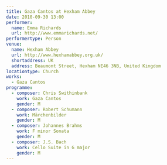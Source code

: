 ```yaml
---
title: Gaza Cantos at Hexham Abbey
date: 2010-09-30 13:00
performer:
  name: Emma Richards
  url: http://www.emmarichards.net/
performertype: Person
venue:
  name: Hexham Abbey
  url: http://www.hexhamabbey.org.uk/
  shortaddress: UK
  address: Beaumont Street, Hexham NE46 3NB, United Kingdom
locationtype: Church
works:
  - Gaza Cantos
programme:
  - composer: Chris Swithinbank
    work: Gaza Cantos
    gender: M
  - composer: Robert Schumann
    work: Märchenbilder
    gender: M
  - composer: Johannes Brahms
    work: F minor Sonata
    gender: M
  - composer: J.S. Bach
    work: Cello Suite in G major
    gender: M
---
```

